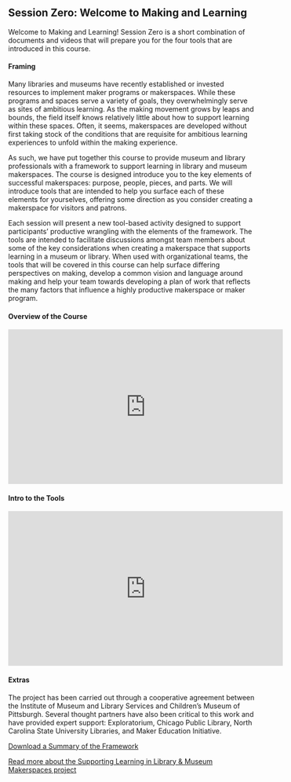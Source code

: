 ## Session Zero: Welcome to Making and Learning

Welcome to Making and Learning! Session Zero is a short combination of documents and videos that will prepare you for the four tools that are introduced in this course.

#### Framing
Many libraries and museums have recently established or invested resources to implement maker programs or makerspaces. While these programs and spaces serve a variety of goals, they overwhelmingly serve as sites of ambitious learning. As the making movement grows by leaps and bounds, the field itself knows relatively little about how to support learning within these spaces. Often, it seems, makerspaces are developed without first taking stock of the conditions that are requisite for ambitious learning experiences to unfold within the making experience.   

As such, we have put together this course to provide museum and library professionals with a framework to support learning in library and museum makerspaces. The course is designed introduce you to the key elements of successful makerspaces: purpose, people, pieces, and parts. We will introduce tools that are intended to help you surface each of these elements for yourselves, offering some direction as you consider creating a makerspace for visitors and patrons.

Each session will present a new tool-based activity designed to support participants’ productive wrangling with the elements of the framework.  The tools are intended to facilitate discussions amongst team members about some of the key considerations when creating a makerspace that supports learning in a museum or library. When used with organizational teams, the tools that will be covered in this course can help surface differing perspectives on making, develop a common vision and language around making and help your team towards developing a plan of work that reflects the many factors that influence a highly productive makerspace or maker program.  

#### Overview of the Course
<iframe width="560" height="315" src="https://www.youtube.com/embed/OrDvy-WMOPA" frameborder="0" allowfullscreen></iframe>

#### Intro to the Tools
<iframe width="560" height="315" src="https://www.youtube.com/embed/vLEZO2JMyWg" frameborder="0" allowfullscreen></iframe>

#### Extras
The project has been carried out through a cooperative agreement between the Institute of Museum and Library Services and Children’s Museum of Pittsburgh. Several thought partners have also been critical to this work and have provided expert support: Exploratorium, Chicago Public Library, North Carolina State University Libraries, and Maker Education Initiative.

[Download a Summary of the Framework](https://github.com/p2pu/makingandlearning/raw/gh-pages/modules/tools/Framework.pdf)

[Read more about the Supporting Learning in Library & Museum Makerspaces project](https://makingandlearning.squarespace.com/)
